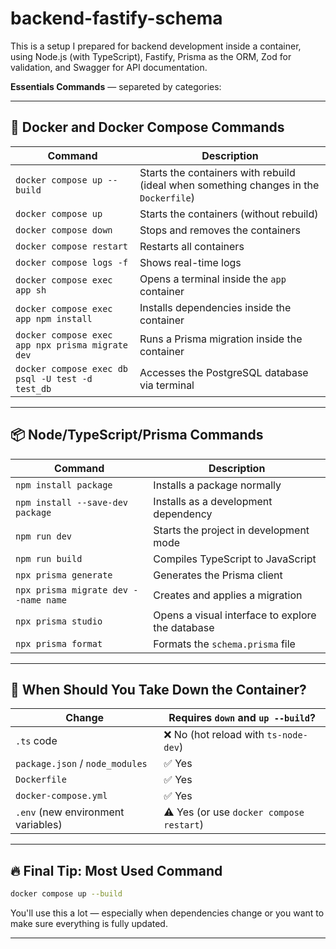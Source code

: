 # backend-fastify-schema
This is a setup I prepared for backend development inside a container, using Node.js (with TypeScript), Fastify, Prisma as the ORM, Zod for validation, and Swagger for API documentation.


**Essentials Commands** — separeted by categories:

---

## 🐳 **Docker and Docker Compose Commands**

| Command                                            | Description                                                                           |
| -------------------------------------------------- | ------------------------------------------------------------------------------------- |
| `docker compose up --build`                        | Starts the containers with rebuild (ideal when something changes in the `Dockerfile`) |
| `docker compose up`                                | Starts the containers (without rebuild)                                               |
| `docker compose down`                              | Stops and removes the containers                                                      |
| `docker compose restart`                           | Restarts all containers                                                               |
| `docker compose logs -f`                           | Shows real-time logs                                                                  |
| `docker compose exec app sh`                       | Opens a terminal inside the `app` container                                           |
| `docker compose exec app npm install`              | Installs dependencies inside the container                                            |
| `docker compose exec app npx prisma migrate dev`   | Runs a Prisma migration inside the container                                          |
| `docker compose exec db psql -U test -d test_db` | Accesses the PostgreSQL database via terminal                                         |

---

## 📦 **Node/TypeScript/Prisma Commands**

| Command                              | Description                                      |
| ------------------------------------ | ------------------------------------------------ |
| `npm install package`                | Installs a package normally                      |
| `npm install --save-dev package`     | Installs as a development dependency             |
| `npm run dev`                        | Starts the project in development mode           |
| `npm run build`                      | Compiles TypeScript to JavaScript                |
| `npx prisma generate`                | Generates the Prisma client                      |
| `npx prisma migrate dev --name name` | Creates and applies a migration                  |
| `npx prisma studio`                  | Opens a visual interface to explore the database |
| `npx prisma format`                  | Formats the `schema.prisma` file                 |

---

## 🛑 **When Should You Take Down the Container?**

| Change                             | Requires `down` and `up --build`?        |
| ---------------------------------- | ---------------------------------------- |
| `.ts` code                         | ❌ No (hot reload with `ts-node-dev`)     |
| `package.json` / `node_modules`    | ✅ Yes                                    |
| `Dockerfile`                       | ✅ Yes                                    |
| `docker-compose.yml`               | ✅ Yes                                    |
| `.env` (new environment variables) | ⚠️ Yes (or use `docker compose restart`) |

---

## 🔥 Final Tip: Most Used Command

```bash
docker compose up --build
```

You'll use this a lot — especially when dependencies change or you want to make sure everything is fully updated.

---
